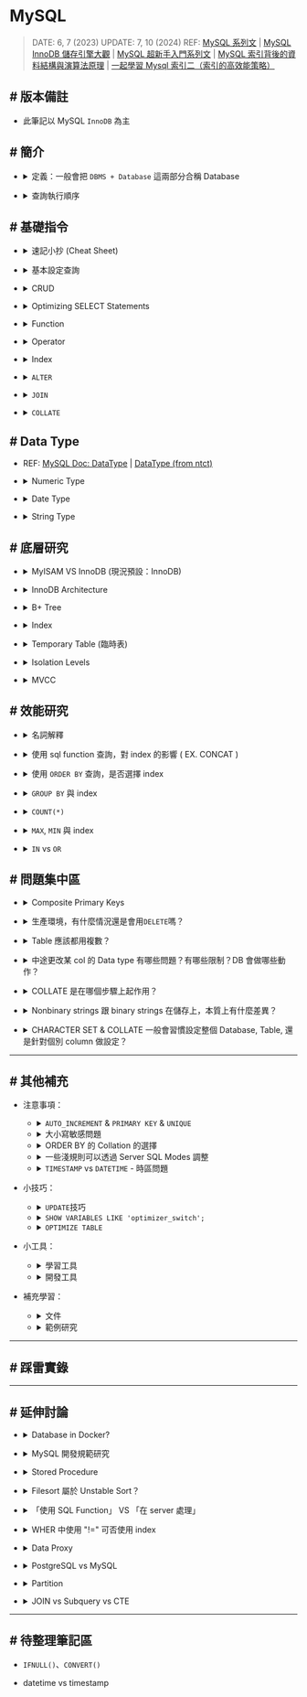 ##### <!-- 收起 -->

<!----------- ref start ----------->

[圖解 MySQL 8.0 優化器查詢轉換篇]: https://help.aliyun.com/zh/polardb/polardb-for-mysql/optimizer-based-query-conversion-in-mysql-8
[MySQL 子查詢-優化器原始碼分析]: http://mysql.taobao.org/monthly/2020/10/01/
[MySQL Partition and InnoDB]: https://medium.com/corneltek/mysql-partition-and-innodb-c2b5982e3c04
[DOC: InnoDB Architecture]: https://dev.mysql.com/doc/refman/9.0/en/innodb-architecture.html
[MySQL InnoDB 儲存引擎大觀]: https://www.jianshu.com/p/d4cc0ea9d097
[老生常談：MySQL 的體系結構]: https://generalthink.github.io/2022/04/06/mysql-architecture/
[從 Indexing 的角度切入 MySQL-Innodb 與 PostgreSQL 的效能比較]: https://tech-blog.cymetrics.io/posts/maxchiu/indexing/
[淺談 PostgreSQL 與 MySQL 的差異]: https://blog.kennycoder.io/2023/11/18/%E8%AB%87%E8%AB%87-Postgres-%E8%88%87-MySQL-%E7%9A%84%E5%B7%AE%E7%95%B0/
[MySQL 超新手入門系列文]: https://www.codedata.com.tw/database/mysql-tutorial-getting-started
[MySQL 儲存引擎與資料型態]: https://www.codedata.com.tw/database/mysql-tutorial-8-storage-engine-datatype/
[MySQL 資料庫引擎 InnoDB 與 MyISAM 有何差異?]: https://www.mysql.tw/2023/05/mysql-innodb-myisam-difference.html
[MVCC: Postgres vs MySQL vs Dolt]: https://www.dolthub.com/blog/2024-07-08-are-git-branches-mvcc/
[一起學習 Mysql 索引二（索引的高效能策略）]: https://mp.weixin.qq.com/s?__biz=MzI0MDEzODc5MA==&mid=2247483930&idx=1&sn=1514297d01e62af4185622c6f87ce99f
[MySQL 索引背後的資料結構與演算法原理]: http://blog.codinglabs.org/articles/theory-of-mysql-index.html
[MySQL ICP Doc]: https://dev.mysql.com/doc/refman/8.4/en/index-condition-pushdown-optimization.html
[MySQL 系列文]: https://ithelp.ithome.com.tw/users/20124671/articles
[ON UPDATE/DELETE 作用]: https://blog.csdn.net/u013636377/article/details/51313669
[MariaDB Error Codes]: https://mariadb.com/kb/en/mariadb-error-codes/
[Prisma Doc: Data Proxy]: https://www.prisma.io/docs/data-platform/data-proxy
[MySQL Doc: SHOW Statements]: https://dev.mysql.com/doc/refman/8.0/en/show.html
[validate_password]: https://dev.mysql.com/doc/refman/8.0/en/validate-password.html
[MySQL shell]: https://github.com/dbcli/mycli
[MySQL Doc: BINARY]: https://dev.mysql.com/doc/refman/8.0/en/cast-functions.html#operator_binary
[MySQL 函數 ｜鐵人]: https://ithelp.ithome.com.tw/articles/10034496
[MySQL Doc: Operator]: https://dev.mysql.com/doc/refman/8.0/en/non-typed-operators.html
[MySQL Doc: Date and Time Functions]: https://dev.mysql.com/doc/refman/8.0/en/date-and-time-functions.html
[MySQL Doc: Date]: https://dev.mysql.com/doc/refman/8.0/en/datetime.html
[DataType (from ntct)]: http://ftp.ntct.edu.tw/%E7%A0%94%E7%BF%92%E6%95%99%E6%9D%90/95%E5%B9%B4%E6%9A%91%E6%9C%9F%E7%A0%94%E7%BF%92/php&mysql+xoops/0710%E4%B8%8A%E8%AA%B2/%E6%AC%84%E4%BD%8D%E5%9E%8B%E6%85%8B.htm
[MySQL Doc: Server SQL Modes]: https://dev.mysql.com/doc/refman/8.0/en/sql-mode.html
[MySQL Doc: Precision Math]: https://dev.mysql.com/doc/refman/8.0/en/precision-math.html
[MySQL Doc: DataType]: https://dev.mysql.com/doc/refman/8.0/en/data-types.html
[MySQL issue answer]: https://bugs.mysql.com/bug.php?id=79808
[MySQL EXPLAIN Extra 解析]: https://www.modb.pro/db/409873
[MySQL doc: COUNT()]: https://dev.mysql.com/doc/refman/8.0/en/aggregate-functions.html#function_count
[MySQL 中 IS NULL、IS NOT NULL、!= 不能用索引？]: https://juejin.cn/post/6844903921450745863
[分析 COUNT(*)]: https://mp.weixin.qq.com/s/eh7G_J3a0JudZRR-wrElag
[Optimizing SELECT Statements]: https://dev.mysql.com/doc/refman/8.0/en/select-optimization.html
[Aggregate Function]: https://dev.mysql.com/doc/refman/8.0/en/aggregate-functions-and-modifiers.html
[String Functions]: https://dev.mysql.com/doc/refman/8.0/en/string-functions.html
[MySQL DOC: Character Sets, Collations, Unicode]: https://dev.mysql.com/doc/refman/8.0/en/charset.html
[What is the sorting algorithm behind ORDER BY query in MySQL?]: https://www.pankajtanwar.in/blog/what-is-the-sorting-algorithm-behind-order-by-query-in-mysql
[MySQL：排序（filesort）詳細解析]: https://zhuanlan.zhihu.com/p/101921329
[MySQL DOC: SELECT Statement]: https://dev.mysql.com/doc/refman/8.0/en/select.html
[MySQL DOC: ORDER BY Optimization]: https://dev.mysql.com/doc/refman/8.0/en/order-by-optimization.html
[Optimize Table 整理 MySQL 表空間]: https://www.796t.com/content/1545213008.html
[圖解｜索引覆蓋、索引下推以及如何避免索引失效]: https://zhuanlan.zhihu.com/p/481750465
[資料庫索引深入淺出(二)]: https://isdaniel.github.io/dbindex-2/
[MySQL 覆蓋索引詳解]: https://juejin.cn/post/6844903967365791752
[MySQL 面試：談談你對聚簇索引的理解]: https://blog.csdn.net/zhizhengguan/article/details/120834883
[詳解聚簇索引]: https://blog.csdn.net/crazzy_lp/article/details/84650621
[MySQL 底層為什麼要選用 B+樹作為索引的數據結構呢？]: https://blog.csdn.net/cckevincyh/article/details/119003282
[平衡二叉樹、B 樹、B+樹、B*樹理解其中一種你就都明白了]: https://zhuanlan.zhihu.com/p/27700617
[資料庫層的核心 - 索引結構演化論 B+樹]: https://mark-lin.com/posts/20190911/
[聚簇索引]: https://blog.csdn.net/taoqilin/article/details/121230649
[MySQL 開發規範參考]: https://mp.weixin.qq.com/s?__biz=MzUzNzAzMTc3MA==&mid=2247484130&idx=1&sn=4bae9fdac414a5ee3157b2f9d94f5592
[Should You Run Your Database in Docker?]: https://vsupalov.com/database-in-docker/

<!------------ ref end ------------>

# MySQL

> DATE: 6, 7 (2023)
> UPDATE: 7, 10 (2024)
> REF: [MySQL 系列文] | [MySQL InnoDB 儲存引擎大觀] | [MySQL 超新手入門系列文] | [MySQL 索引背後的資料結構與演算法原理] | [一起學習 Mysql 索引二（索引的高效能策略）]

## # 版本備註

- 此筆記以 MySQL `InnoDB` 為主

## # 簡介

<!-- 定義：一般會把 `DBMS + Database` 這兩部分合稱 Database -->

- <details close>
  <summary>定義：一般會把 <code>DBMS + Database</code> 這兩部分合稱 Database</summary>

  - DBMS (Database Management System)

    - RDBMS： MySQL、Oracle、Microsoft SQL Server 等
    - NoSQL DBMS：MongoDB、Cassandra、Redis 等

  - SQL (Structured Query Language)
    - 用於溝通 Relational database 的標準語言

  <br>

  ![](./src/image/SQL_Role_Definition.png)

  </details>

<!-- 查詢執行順序 -->

- <details close>
  <summary>查詢執行順序</summary>

  ![](./src/image/SQL_Query_Execution_Order.jpg)

  </details>

<!-- ## # 安裝

TODO: 再修改整理

- 以`Homebrew`安裝
- 以`docker`啟動
- `mysql_secure_installation`進行安全設置

  - 設定每次連線所需的密碼
  - 設定是否開放遠端連線 --NO-> 只能在本機連線
  - 設定是否開放 test user --NO-> 只能用 root 連線

- `mysql -u root -p`進入 MySQL 介面

  - `-u <user>`：以該 user 身份執行
  - `-p`：輸入密碼

 -->

## # 基礎指令

<!-- 速記小抄 (Cheat Sheet) -->

- <details close>
  <summary>速記小抄 (Cheat Sheet)</summary>

  ![](./src/image/SQL_cheat_sheet1.jpeg)
  ![](./src/image/SQL_cheat_sheet2.png)

  </details>

<!-- 基本設定查詢 -->

- <details close>
  <summary>基本設定查詢</summary>

  <!-- SELECT VERSION(); -->

  - <details close>
    <summary><code>SELECT VERSION();</code></summary>

    - 查看 MySQL 版本

    </details>

  <!-- SELECT DATABASE(); -->

  - <details close>
    <summary><code>SELECT DATABASE();</code></summary>

    - 查詢目前正在 use 的 DB

    </details>

  <!-- DELIMITER symbol -->

  - <details close>
    <summary><code>DELIMITER symbol</code></summary>

    - 更改結尾的符號
    - 當前環境生效，若 exit 再回來則回覆成 `;`

    ```sql
    -- EX. 原本用 ; 結尾
    > SELECT * FROM users;

    -- 改成用 # 結尾
    > DELIMITER #
    > SELECT * FROM users#

    -- exit 後恢復 ;
    > exit
    $ mysql -r root -p
    > SELECT * FROM users;
    ```

    </details>

  <!-- DESCRIBE table; -->

  - <details close>
    <summary><code>DESCRIBE table;</code></summary>

    - 秀出該 table 的樣貌

    </details>

  <!-- SHOW WARNINGS; -->

  - <details close>
    <summary><code>SHOW WARNINGS;</code></summary>

    - REF: [MariaDB Error Codes]
    - 列出上一個操作所造成的 Error 或 Warning
    - 只要做新的 SQL 動作，前面的 warning 就消失了

    </details>

  <!-- SHOW VARIABLES; -->

  - <details close>
    <summary><code>SHOW VARIABLES;</code></summary>

    - 列出所有 DB server 中的變數設定
    - 設定方式：`SET var_name="var_value"`

    </details>

  <!-- SHOW CREATE DATABASE db_name; -->

  - <details close>
    <summary><code>SHOW CREATE DATABASE db_name;</code></summary>

    - [MySQL Doc: SHOW Statements]
    - 可以查詢該 database 的資訊 (CHARACTER SET, COLLATE, ENCRYPTION)
    - 同理可查 `SCHEMA`

    </details>

  </details>

<!-- CRUD -->

- <details close>
  <summary>CRUD</summary>

  <!-- INSERT INTO -->

  - <details close>
    <summary><code>INSERT INTO</code></summary>

    - `INSERT INTO table(col1, col2) VALUES(col1, col2);`，是按照順序來進行配對 column

    </details>

  </details>

<!-- Optimizing SELECT Statements -->

- <details close>
  <summary>Optimizing SELECT Statements</summary>

  - [Optimizing SELECT Statements]

  <!-- ORDER BY -->

  - <details close>
    <summary><code>ORDER BY</code></summary>

    - `DESC` 降冪 (預設為升冪)

      - 排序方式從 升冪 改為 降冪
      - EX. `SELECT * FROM employees ORDER BY salary DESC;`

    - `ORDER BY 1`

      - 依照 SELECT 的第一項 (EX. name) 來排序
      - EX. `SELECT name, salary FROM employees ORDER BY 1;`

    </details>

  <!-- LIMIT -->

  - <details close>
    <summary><code>LIMIT</code></summary>

    - 可用 `18446744073709551615` 確保列出 LIMIT 後全部內容
    - EX. `SELECT * FROM tbl LIMIT 95,18446744073709551615;`
    - REF: [MySQL DOC: SELECT Statement]

    </details>

  <!-- LIKE -->

  - <details close>
    <summary><code>LIKE</code></summary>

    <!-- `%` 省略 -->

    - <details close>
      <summary><code>%</code> 省略</summary>

      - EX. `SELECT * FROM table_name LIKE "%A";`
      - EX. `SELECT * FROM table_name LIKE "A%";`
      - EX. `SELECT * FROM table_name LIKE "%A%";`
      </details>

    <!-- `_` 省略數量 -->

    - <details close>
      <summary><code>_</code> 省略數量</summary>

      - 有幾個 `_` 就代表幾個 char
      - EX. `SELECT * FROM table_name LIKE "__A";`
      - EX. `SELECT * FROM table_name LIKE "A___";`
      </details>

    <!-- 預設不會區分大小寫 -->

    - <details close>
      <summary>預設不會區分大小寫</summary>

      - 可用 `BINARY` 區分大小寫
      - EX. `SELECT * FROM table_name WHERE col_name LIKE BINARY 'J%';`

      </details>

    <!-- 效能注意 -->

    - <details close>
      <summary>效能注意</summary>

      - 使用 `%`, `_` 等開頭，會無法使用 index

      </details>

    </details>

  </details>

<!-- Function -->

- <details close>
  <summary>Function</summary>

  <!-- String Function -->

  - <details close>
    <summary>String Function</summary>

    - [String Functions]

    - `CONCAT`、`CONCAT_WS`、`SUBSTR`、`REPLACE`、`REVERSE`、`CHAR_LENGTH`、`LOWER`、`UPPER`、`TRIM`、``

    </details>

  <!-- DateTime Function -->

  - <details close>
    <summary>DateTime Function</summary>

    - `NOW()`、`CURRENT_TIMESTAMP()`、`CURRENT_TIMESTAMP`

      - MySQL 中，都是回傳當下時區的時間
      - 需注意就算以數字格式呈現，也不是 TIMESTAMP，而是 DATETIME

    - `NOW()` vs `SYSDATE()`

      - `NOW()`、`CURRENT_TIMESTAMP()` 是執行準備開始的時間
      - `SYSDATE()` 是真正執行時的時間

      ![NOW_vs_SYSDATE.png](./src/image/NOW_vs_SYSDATE.png)

    - `DATEDIFF()`、`TIMESTAMPDIFF()`

      - `DATEDIFF()` 回傳「天數」
      - `TIMESTAMPDIFF()` 自己指定

    - [MySQL Doc: Date and Time Functions]

    </details>

  <!-- Information Function -->

  - <details close>
    <summary>Information Function</summary>

    - `CONNECTION_ID()`、`DATABASE()`、`LAST_INSERT_ID()`、`USER()`、`VERSION()`

    - `LAST_INSERT_ID()`

      - 同時插入多筆資料，會回傳第一筆的 id

      ```sql
      -- EX. 一次 INSERT a,b,c，但 LAST_INSERT_ID() 會回傳 a 的 id

      mysql> SELECT * FROM table1;
      +----+------+
      | id | col1 |
      +----+------+
      | 1  | x    |
      +----+------+

      mysql> INSERT INTO table1(col1) VALUES('a'),('b'),('c');

      mysql> SELECT * FROM table1;
      +----+------+
      | id | col1 |
      +----+------+
      | 1  | x    |
      | 2  | a    |
      | 3  | b    |
      | 4  | c    |
      +----+------+

      mysql> SELECT LAST_INSERT_ID();
      +------------------+
      | LAST_INSERT_ID() |
      +------------------+
      |                2 |
      +------------------+
      ```

    </details>

  <!-- Aggregate Function -->

  - <details close>
    <summary>Aggregate Function</summary>

    - [Aggregate Function]

    - `COUNT`、`DISTINCT`、`SUM`、`MAX`、`MIN`、`AVG`

    <!-- GROUP BY -->

    - <details close>
      <summary><code>GROUP BY</code></summary>

      - `HAVING`：類似於 `GROUP BY` 的 `WHERE`，但本質上不同

      </details>

    <!-- HAVING VS WHERE -->

    - <details close>
      <summary><code>HAVING</code> VS <code>WHERE</code></summary>

      - `WHERE`：查表時進行篩選
      - `HAVING`：對查詢結果進行篩選

      - 當在一般情形，直接以 `HAVING` 替代 `WHERE`，則會先返回結果才進行篩選，導致其掃表的範圍變大、返回的內容變多

        ![HAVING_vs_WHERE.png](./src/image/HAVING_vs_WHERE.png)

      </details>

    </details>

  <!-- Encryption and Compression Functions -->

  - <details close>
    <summary>Encryption and Compression Function</summary>

    - `MD5()`、`SHA1()`、`SHA2()`

    - `VALIDATE_PASSWORD_STRENGTH()`

      - 需先安裝 [validate_password]
      - 回傳密碼強度
      - 不會記錄在 shell 的 history

    </details>

  </details>

<!-- Operator -->

- <details close>
  <summary>Operator</summary>

  - [MySQL Doc: Operator]

  - `NOT`、`!=`、`LIKE`、`BINARY`、`AND`、`OR`、`BETWEEN`、`IN`、`CASE`

  - `BINARY`

    - 轉成 binary string，可以進行 byte by byte 的比較 (沒轉之前為 char by char，所以才無法區分大小寫)

    - 範例

      - 在查詢時才指定 COLLATE

        - EX. `SELECT * FROM table_name WHERE col_name LIKE BINARY 'J%';`

      - 在定義欄位時，同時定義預設的 COLLATE

        - EX. `CREATE TABLE table_name(col_name VARCHAR(5) BINARY);`

      ```sql
      -- 預設為 utf8mb4 時，以下兩兩同義：
      CHAR(10) BINARY
      CHAR(10) CHARACTER SET utf8mb4 COLLATE utf8mb4_bin

      CHAR(10) CHARACTER SET binary
      BINARY(10)
      ```

    - REF: [MySQL Doc: BINARY] | [MySQL 函數 ｜鐵人]

  - `BETWEEN`

    - 包含前後兩個
    - EX. `SELECT * FROM table_name WHERE col_name BETWEEN 1 AND 5;` 中，回傳資料包含 1 & 5

  - `CASE`

    ```sql
    -- EX. 依照分數分類為 1 ~ 5 顆星，並在查詢結果增加一個 col 為 stars

    SELECT *,
      CASE
        WHEN score>=8 THEN "*****"
        WHEN score>=7 AND score<8 THEN "****"
        WHEN score>=6 AND score<7 THEN "***"
        WHEN score>=5 AND score<6 THEN "**"
        ELSE "*"
      END AS stars
    FROM movie
    ```

  </details>

<!-- Index -->

- <details close>
  <summary>Index</summary>

  <!-- CREATE INDEX index_name ON table_name(title); -->

  - `CREATE INDEX index_name ON table_name(title);`

  <!-- SHOW INDEXES FROM table_name; -->

  - `SHOW INDEXES FROM table_name;`

  </details>

<!-- ALTER -->

- <details close>
  <summary><code>ALTER</code></summary>

  - `ALTER TABLE table_name MODIFY col_name TYPE_NAME;`

    - 更改 col 的 type
    - 需相容所有已存在的資料，才能改變

  </details>

<!-- JOIN -->

- <details close>
  <summary><code>JOIN</code></summary>

  <!-- 基本 -->

  - <details close>
    <summary>基本</summary>

    - `join buffer` 預設：256KB
    - `SHOW VARIABLES LIKE 'join_%';`

    </details>

  <!-- JOIN 的過程 -->

  - <details close>
    <summary>JOIN 的過程</summary>

    - 將資料取回 MySQL server 後，才進行 JOIN
    - 每一次 JOIN，將兩個表組成大表

    </details>

  <!-- `ON` vs `WHERE` -->

  - <details close>
    <summary><code>ON</code> vs <code>WHERE</code></summary>

    - `ON` 是在 JOIN 過程中的條件
    - `WHERE` 是在 JOIN 結束後才進行篩選

    - 註：OUTER JOIN 就可能產生不同的結果

    - EX.

      ```sql
      -- JOIN 中，使用 ON
      SELECT u.id, u.name, o.id AS order_id
      FROM users u
      JOIN orders o ON u.id = o.user_id;

      -- JOIN 後，使用 WHERE
      SELECT u.id, u.name, o.id AS order_id
      FROM users u
      JOIN orders o
      WHERE u.id = o.user_id;
      ```

    </details>

  <!-- FOREIGN KEY -->

  - <details close>
    <summary><code>FOREIGN KEY</code></summary>

    - EX. `FOREIGN KEY(table_name_id) REFERENCES table_name(id)`

    - 插入時，`table_name_id` 欄位會進行檢查，只能填入已存在的 `table_name.id`
    - 一些規範，不建議使用 `FOREIGN KEY`，因為會降低效能 (可能都會在 server 端進行檢查)

    </details>

  <!-- ON DELETE CASCADE -->

  - <details close>
    <summary><code>ON DELETE CASCADE</code></summary>

    - [ON UPDATE/DELETE 作用]

    </details>

  ![JOIN_3_type.png](./src/image/JOIN_3_type.png)

  </details>

<!-- COLLATE -->

- <details close>
  <summary><code>COLLATE</code></summary>

  </details>

## # Data Type

- REF: [MySQL Doc: DataType] | [DataType (from ntct)]

<!-- Numeric Type -->

- <details close>
  <summary>Numeric Type</summary>

  <!-- Interger Types -->

  - <details close>
    <summary>Interger Types</summary>

    - `TINYINT`、`SMALLINT`、`MEDIUMINT`、`INT`、`BIGINT`
    - 1、2、3、4、8 byte
    - 可以使用 `UNSIGNED`
      - EX. `INT UNSIGNED`

    </details>

  <!-- Fixed-Point Types -->

  - <details close>
    <summary>Fixed-Point Types</summary>

    - `DECIMAL`、`NUMERIC`

    <!-- size (`DECIMAL(M,D)`) -->

    - <details close>
      <summary>size (<code>DECIMAL(M,D)</code>)</summary>

      - M 最多 65 digits
      - <mark>TODO: 此資料有點問題，待研究</mark> size：`M > D ? M + 2 : D + 2` byte
      - 應該是 M+2 byte，且 D <= M+2 ？
      </details>

    <!-- 範例 -->

    - <details close>
      <summary>範例</summary>

      - EX. `DECIMAL(5,2)`
      - precision 為 5 位數字 (digits)，scale 為 2 位小數 (decimals)
      - 範圍：-999.99 ~ 999.99
      </details>

    <!-- 簡寫 -->

    - <details close>
      <summary>簡寫</summary>

      - `DECIMAL(M)` 等於 `DECIMAL(M,0)`
      - `DECIMAL` 等於 `DECIMAL(10)`

      </details>

    - REF: [MySQL Doc: Precision Math]

    </details>

  <!-- Floating-Point Types (不準確) -->

  - <details close>
    <summary>Floating-Point Types (不準確)</summary>

    - `FLOAT`、`DOUBLE`
    - `FLOAT` 4 byte，`DOUBLE` 8 byte
    - 格式同 `DECIMAL`，但儲存方式不同，精準度也就不同

    </details>

  <!-- Bit-Value Type -->

  - <details close>
    <summary>Bit-Value Type</summary>

    - `BIT`
    - `BIT(M)`: M 可以 1 ~ 64

    <!-- 輸入範例 -->

    - <details close>
      <summary>輸入範例</summary>

      - `INSERT INTO table_name VALUE(b'11111111');`
      - `INSERT INTO table_name VALUE(0b11111111);`
      - `INSERT INTO table_name VALUE(x'FF');`
      - `INSERT INTO table_name VALUE(0xFF);`
      - `INSERT INTO table_name VALUE(255);`
      </details>

    <!-- 輸出範例 -->

    - <details close>
      <summary>輸出範例</summary>

      - `SELECT x, x+0, BIN(x), OCT(x), HEX(x) FROM table_name;`

        ![BIT_present.png](./src/image/BIT_present.png)

      </details>

    </details>

  </details>

<!-- Date Type -->

- <details close>
  <summary>Date Type</summary>

  - REF: [MySQL Doc: Date]

  - `DATE`、`TIME`、`YEAR`、`DATETIME`、`TIMESTAMP`
  - 盡量都按照完整格式書寫。若需使用簡寫，需再仔細研究地雷區
  - 有些可以超出一點 support 的範圍，但不建議也不保證

  <!-- DATE -->

  - <details close>
    <summary><code>DATE</code></summary>

    - `YYYY-MM-DD`
    - `1000-01-01` ~ `9999-12-31`
    - 3 byte

    </details>

  <!-- TIME -->

  - <details close>
    <summary><code>TIME</code></summary>

    - `HH:MM:SS`
    - `-838:59:59` ~ `838:59:59`
    - 3 byte
    - <mark>TODO:Q</mark> 為啥是 838 ？

    </details>

  <!-- YEAR -->

  - <details close>
    <summary><code>YEAR</code></summary>

    - `1901` ~ `2155`
    - 1 byte

    </details>

  <!-- DATETIME -->

  - <details close>
    <summary><code>DATETIME</code></summary>

    - `DATE` + `TIME` + microseconds
    - `YYYY-MM-DD HH:MM:SS`
    - `1000-01-01 00:00:00` ~ `9999-12-31 23:59:59`
    - 8 byte

    </details>

  <!-- TIMESTAMP -->

  - <details close>
    <summary><code>TIMESTAMP</code></summary>

    - `1970-01-01 00:00:01 UTC` ~ `2038-01-19 03:14:07 UTC`
    - 4 byte (INT SIGNED)
    - 時區問題

      - 以當下 SQL server 內設定的時區 (可改設定)，計算出 timestamp
      - version 8.0.22 後，可在 SQL 用 `CAST()` 直接轉

        - EX. `CAST(timestamp AT TIME ZONE INTERVAL '+00:00' AS datetime)`

    - 實用範例

      - 兩種寫法都可以使得每次 update 該 row 時，自動更新 update_at
      - `TIMESTAMP` 有時候會預設直接做此設定

      ```sql
      mysql> CREATE TABLE table_name(
                col_name1 INT,
                update_at TIMESTAMP
                  NOT NULL DEFAULT CURRENT_TIMESTAMP
                  ON UPDATE CURRENT_TIMESTAMP
              );

      mysql> CREATE TABLE table_name(
                col_name1 INT,
                update_at TIMESTAMP
                  NOT NULL DEFAULT NOW()
                  ON UPDATE NOW()
                );
      ```

      ![TIMESTAMP_ON_UPDATE.png](./src/image/TIMESTAMP_ON_UPDATE.png)

    </details>

  <!-- DATETIME vs TIMESTAMP -->

  - <details close>
    <summary><code>DATETIME</code> vs <code>TIMESTAMP</code></summary>

    - Datetime (1000 ～ 9999 年)，Timestamp (1970 ～ 2038 年)
    - For index, Timestamp 比 Datetime 快
    - 面臨的時區問題不同 (詳見注意事項)

    </details>

  </details>

<!-- String Type -->

- <details close>
  <summary>String Type</summary>

  <!-- `Binary strings` vs `Nonbinary strings` -->

  - <details close>
    <summary><code>Binary strings</code> vs <code>Nonbinary strings</code></summary>

    - Binary strings

      - `BINARY`、`VARBINARY`、`BLOB`、

    - Nonbinary strings

      - `CHAR`、`VARCHAR`、`TEXT`

    </details>

  <!-- `CHAR`、`VARCHAR` -->

  - <details close>
    <summary><code>CHAR</code>、<code>VARCHAR</code></summary>

    - 定義要使用幾個 char
    - type：1 byte
    - 英文字母：1 byte

    - `CHAR`

      - 0 ~ 255 char
      - 固定空間

    - `VARCHAR`

      - 0 ~ 65535 char
      - 固定最大可使用空間
      - 改變長度時，會需要重新分配空間

    - function

      - `CHAR_LENGTH()` 計算 char 長度
      - `LENGTH()` 計算 char 所使用空間 (但如果 CHAR(4) 存 'ab'，會回傳 2)

    </details>

  <!-- `BINARY`、`VARBINARY` -->

  - <details close>
    <summary><code>BINARY</code>、<code>VARBINARY</code></summary>

    - 定義要使用幾個 byte
    - `BINARY` 會補滿 0x00，所以用 `LENGTH()` 會回傳固定的

    </details>

  <!-- `BLOB`、`TEXT` -->

  - <details close>
    <summary><code>BLOB</code>、<code>TEXT</code></summary>

    - 儲存空間更大的 `VARBINARY`、`VARCHAR`
    - 2^8, 2^16, 2^24, 2^32 byte
    - 可以設定 `max_sort_length`，排序時，最多只會依照前面 max_sort_length 個去排序

    </details>

  <!-- `ENUM`、`SET` -->

  - <details close>
    <summary><code>ENUM</code>、<code>SET</code></summary>

    <!-- ENUM -->

    - <details close>
      <summary><code>ENUM</code></summary>

      - 實際上是儲存一個 index，可節省空間
      - 也可以在 insert 時，使用 index 編號

        ```sql
        -- EX. S, M, L = 1, 2, 3

        mysql> CREATE TABLE table1(title VARCHAR(5), size ENUM('S', 'M', 'L'));
        mysql> INSERT INTO table1(title, size) VALUE('hat', 1);
        ```

      - <mark>TODO:Q</mark> `ENUM` 在 insert & select 會比 `CHAR` 快？

      </details>

    <!-- SET -->

    - <details close>
      <summary><code>SET</code></summary>

      - 0 ~ 64 member

        ![SET_type_limit.png](./src/image/SET_type_limit.png)

      - 如同 `ENUM`，也是儲存 index

      - 注意每個 member 之間，不能有空格

        ```sql
        -- EX. X
        mysql> INSERT INTO set1 VALUE("enum1, enum2");

        -- EX. O
        mysql> INSERT INTO set1 VALUE("enum1,enum2");
        ```

      - index 換算成二進位，剛好對應到有哪些 member

        - EX. 在 SET("L,M,S") 中，index 與 set 的關係

        | index | L   | M   | S   | set   |
        | ----- | --- | --- | --- | ----- |
        | 0     | 0   | 0   | 0   |       |
        | 1     | 0   | 0   | 1   | S     |
        | 2     | 0   | 1   | 0   | M     |
        | 3     | 0   | 1   | 1   | M,S   |
        | 4     | 1   | 0   | 0   | L     |
        | 5     | 1   | 0   | 1   | L,S   |
        | 6     | 1   | 1   | 0   | L,M   |
        | 7     | 1   | 1   | 1   | L,M,S |

      - <mark>TODO:</mark> EXPLAIN 一下使用 index 跟 明文時，是否有效率差異

      </details>

    </details>

  </details>

## # 底層研究

<!-- MyISAM VS InnoDB (現況預設：InnoDB) -->

- <details close>
  <summary>MyISAM VS InnoDB (現況預設：InnoDB)</summary>

  ![](./src/image/MyISAM_vs_InnoDB1.png)
  ![](./src/image/MyISAM_vs_InnoDB2.png)

  - `Transactions`、`ACID`、`Row-level lock`、`Foreign key`

  - REF:

    - [MySQL 儲存引擎與資料型態]
    - [MySQL 資料庫引擎 InnoDB 與 MyISAM 有何差異?]

  </details>

<!-- InnoDB Architecture -->

- <details close>
  <summary>InnoDB Architecture</summary>

  <!-- In-Memory Structures -->

  - <details close>
    <summary>In-Memory Structures</summary>

    <!-- Buffer Pool -->

    - <details close>
      <summary>Buffer Pool</summary>

      - 簡介：InnoDB 引擎 In-Memory 區塊中，用於快取資料，從而減少 Disk I/O、加速讀寫操作

      <!-- 行為特性 -->

      - <details close>
        <summary>行為特性</summary>

        - 所有區塊都是以 page 為單位 (預設 16KB)
        - 不區分種類，將所有 page 串成 `LRU List`＆`Flush List` 兩個 List
        - `LRU List` 中，預設 old sublist 佔 37% (準備被淘汰的部分)
        - `Flush List` 中存放尚未被寫入 disk 的 page (dirty page)

        </details>

      <!-- 種類介紹 -->

      - <details close>
        <summary>種類介紹</summary>

        <!-- Pages -->

        - Pages：Data Pages、Index Pages、Undo Pages、change buffer Pages、AHI Pages、System Pages

        <!-- Change Buffer -->

        - <details close>
          <summary>Change Buffer</summary>

          - 針對`尚未被讀取至 memory 中的 Index page 的 INSERT、UPDATE、DELETE`，會先將更新存在 Change Buffer
          - 每當 Index page 被讀取至 memory，則會立刻與對應的 Change Buffer 進行合併
          - 達到 checkpoint 時，也會進行合併，必須先將對應的 Index page 讀取至 memory
          - 以 `B+ Tree` 結構存在

          </details>

        <!-- AHI (Adaptive Hash Index) -->

        - <details close>
          <summary>AHI (Adaptive Hash Index)</summary>

          - 用 `Hash Table` 來記錄常用的查詢位址

            ```
            // EX.

            key1 = 3 對應的 Index page 位址
            pk = 5 對應的 Data page 位址
            ```

          - 觸發條件 (符合「常用的查詢位址」的條件)

            - 連續以同樣的等值查詢條件查詢了 100 次
            - 並且透過此查詢訪問同一個 page 位址 N 次 (N = rows of page / 16)

          </details>

        </details>

      </details>

    <!-- Redo Log Buffer -->

    - <details close>
      <summary>Redo Log Buffer (預設 16 MB)</summary>

      - 參數：`innodb_log_buffer_size`
      - 當機時，Buffer Pool 中資料的恢復機制
      - 當資料寫入 Buffer Pool & redo log 中後，就會回應已完成寫入
        (redo log 的處理方式因 `innodb_flush_log_at_trx_commit` 設定而不同，預設立刻寫入 disk，若沒關閉 OS Cache 就還是有機會漏掉)
      - 此時被視為 dirty pages，放入 Flush List
      - redo log 中也會紀錄完整的資料，所以當機時可從 redo log 中找回，重寫入一次資料
      - 雖然 redo log 也寫入 disk，但因為寫入的位址是按照順序，不像寫入 DB 會切換位址，因此相對來說是很快的
      - 達到 checkpoint 時，會將 dirty pages 寫入 DB，並將 redo log 對應的資料空間釋放

      </details>

    <!-- Undo Log Buffer -->

    - <details close>
      <summary>Undo Log Buffer</summary>

      - 保存 Transaction 的舊版本資料，並支援 MVCC 的處理
      - 在 disk 中是紀錄在 Undo Tablespace
      - 也會產生對應的 undo page，也會將此操作記錄在 Redo Log
      - 只有在出現有需要 MVCC 處理的 Transaction 時，才會寫入 undo page，進而被安排寫入 Undo Tablespace

      </details>

    <!-- Data Dictionary (Meta Data) -->

    - <details close>
      <summary>Data Dictionary (Meta Data)</summary>

      - MySQL 8.0 以後，Data Dictionary 已經持久化，並且完全捨棄各自 table 的 `.frm` (統一在 `ibdata`)
      - INFORMATION_SCHEMA 的部分組成，即是在查詢時，才動態從 Data Dictionary 中讀取的資料 (還包括從其他地方獲取的 Meta Data)

      </details>

    <!-- Lock Information (Lock Table) -->

    - <details close>
      <summary>Lock Information (Lock Table)</summary>

      - 在處理 Memory-Level Locks，會針對 page-level 來進行 mutex lock (互斥鎖)

      - 操作 LRU List 與 Flush List 時，也會進行 shared read lock

      </details>

    </details>

  <!-- On-Disk Structures -->

  - <details close>
    <summary>On-Disk Structures</summary>

    <!-- Redo Log -->

    - <details close>
      <summary>Redo Log (預設 48 MB x 2)</summary>

      - 參數：`innodb_log_file_size`、`innodb_log_files_in_group`
      - 環狀結構：memory 中有指針記錄目前寫入位置，依序寫滿一個 file 繼續寫下一個 file，直到最後一個再循環回第一個 file
      - 設定考量：

        - 系統崩潰後的恢復：會進行完整 Redo Log 上的操作
        - Checkpoint 觸發：使用了 `innodb_log_file_size`x`innodb_log_files_in_group` 的 75% ~ 80%
        - 結論：設定太大，系統崩潰後的恢復時間太長。設定太小，會太常觸發 Checkpoint

      </details>

    <!-- Doublewrite Buffer -->

    - <details close>
      <summary>Doublewrite Buffer (預設 2 MB)</summary>

      - 資料真正寫入 Disk 前，會先將 page 寫入 Doublewrite Buffer
      - 因為預設下，Disk 一次性寫入 512 Byte，無法完全確保 page (16KB) 的原子性寫入
      - MySQL 8.0 後改為獨立的 File (.dblwr)，更之前是寫在 The System Tablespace 中

      </details>

    <!-- TableSpace -->

    - <details close>
      <summary>TableSpace</summary>

      <!-- 行為特性 -->

      - <details close>
        <summary>行為特性</summary>

        - 依照不同類型，可能對應一個 file，也可能對應數個 file 組成一個 TableSpace

        - TableSpace 實際上就是 File 層級的空間劃分 (.ibd)

          - EX. (A)兩個表各自使用 File-Per-Table Tablespace vs (B)將兩個表組成一個 General Tablespace
          - 在查詢介面時，都會看到兩個 table
          - 在 Disk 中，A 分兩個 IBD file，B 集中在一個 IBD file

        - 讀寫時，如同其他 data pages 那樣，一起在 buffer pool 中管理

        </details>

      <!-- 邏輯結構 -->

      - <details close>
        <summary>邏輯結構</summary>

        <!-- 以 `Segment` 為單位 -->

        - <details close>
          <summary>以 <code>Segment</code> 為單位</summary>

          - 可能有 Index Segment、Data Segment、Rollback Segment
          - 目前 Rollback Segment 統一在一個 Tablespace，可選擇 Undo Tablespace 或 System Tablespace
          - 如果有大型 BLOB/TEXT 等資料型態，會將太大的移到 Row 之外，組成另一個 Segment (動態拆分成更多 Segment 存放)

          </details>

        - 一個 `TableSpace` 可以有數個 `Segments`
        - 一個 `Segment` 包含 N x `Extents`(1 MB)
        - 一個 `Extent` 包含 64 x `Pages`(16 KB)
        - 一個 `Page` 包含 `Header`(38 B)、N x `Rows`、`Trailer`(8 B)

        ![](./src/image/InnoDB_Tablespaces.png)

        </details>

      <!-- 物理結構 -->

      - <details close>
        <summary>物理結構</summary>

        - 主要會以 Extent 為單位，來分配空間

        <!-- 每個 IBD file，開頭會有 `FSP_HDR`、`IBUF_BITMAP`、`INODE` 等 MetaData 相關的 page -->

        - <details close>
          <summary>每個 IBD file，開頭為 Extent0，包含前三個 page 為 <code>FSP_HDR</code>、<code>IBUF_BITMAP</code>、<code>INODE</code> 等 MetaData 相關的 page</summary>

          - 簡述：INODE 描述 Segment，FSP_HDR 描述 Extent

          - `FSP_HDR`：只儲存前面 256 個 `XDES` (extent descriptors)，只管理最初的 256 個 Extents (超過的 XDES 會再生成新的 `XDES Pages` 來管理)

          - `IBUF_BITMAP`：標記 page 與 `Change Buffer` 關聯的資訊

          - `INODE`：包含 85 x `INODE entry`(192 B)，每個 INODE entry 描述一個 `FSEG` (File Segment)。同理一開始只有一個 INODE Page，超過才在後續擴充

          </details>

        <!-- Extent0 剩餘零散的 page 也會被利用 -->

        - <details close>
          <summary>Extent0 剩餘零散的 page 也會被緊接著利用</summary>

          - 但 segment 主要還是以 Extent 來擴展
          - 每個 segment 最多只能使用 32 個零散的 page (Frag Array Single Pages)
          - 超過 32 或是一開始就大量批量寫入，則會創建新的 Extent 來使用
          - 可手動使用 `OPTIMIZE TABLE` 重整頁面 (或用其他更加優化的工具)

          </details>

        <!-- 查詢方式 -->

        - <details close>
          <summary>查詢方式</summary>

          ```sql
          -- 得到 ID = num1
          select * from information_schema.innodb_sys_tables where name='test/t';

          -- 以 ID 查詢得到該 tablespace 的前四個 page
          select * from information_schema.innodb_buffer_page where SPACE=num1;
          ```

          </details>

        ![](./src/image/IBD_File.png)
        ![](./src/image/FSEG_Structure.png)

        </details>

      <!-- Page 結構 -->

      - <details close>
        <summary>Page 結構</summary>

        <!-- Record -->

        - <details close>
          <summary><code>Record</code></summary>

          - Record 可以是 row、index node..etc
          - 每個 Record 的大小是不用固定的
          - 資料量小，B+ Tree 可能還只有一個 level，整顆都在同一個 page 中

          </details>

        <!-- Next Record Offset -->

        - <details close>
          <summary><code>Next Record Offset</code></summary>

          - 每個 Record 會紀錄 `Next Record Offset`，代表與下一個 Record 的偏移值
          - 通常只記錄 Next，而沒有 Prev
          - EX. -50 就是從當前位置偏移 -50 byte 就會抵達下一個 Record

          </details>

        <!-- Garbage -->

        - <details close>
          <summary><code>Garbage</code></summary>

          - 刪除的 Record 只會標記為 Garbage，新增 Record 會優先透過 `Garbage Offset` 直接到該位置，覆蓋掉刪除的 Record

          - Garbage Offset 只會紀錄第一個，在 Garbage Record 中會紀錄 Next Offset

          - 因爲 Record 大小不定，所以須先比對大小是否合適，再進行後續

          </details>

        <!-- Directory & N_owned -->

        - <details close>
          <summary><code>Directory</code> & <code>N_owned</code></summary>

          - Directory Slots 中，用來標記數個 Page Directory 的 offset，使得 Record 數量變多時，可以在單一 page 中進行二分法查詢

          - 每個 Page Directory 必須要控制 N_owned 在最少 4、最多 8

          - N_owned 超過就會再新增一個 Page Directory

          - N_owned 主要用來維持每組的數量在合理範圍內 (4 ~ 8)，從而優化頁面的插入和刪除操作

          </details>

        ![](./src/image/Page_Detail_Structure.png)
        ![](./src/image/Index_Structure.png)
        ![](./src/image/Page_Directory_Structure.png)

        </details>

      <!-- 種類介紹 -->

      - <details close>
        <summary>種類介紹</summary>

        - The System Tablespace、File-Per-Table Tablespaces、General Tablespaces、Undo Tablespaces、Temporary Tablespaces

        <!-- File-Per-Table Tablespaces -->

        - <details close>
          <summary><code>File-Per-Table Tablespaces</code></summary>

          - MySQL 5.5 之前，InnoDB 只有一個共享的 tablespace
          - 設定了 innodb_file_per_table ，則每個 table 都會產生一個獨立的 File-Per-Table Tablespace (tablename.ibd)
          - 推薦 innodb_file_per_table 開啟

          </details>

        <!-- General Tablespaces -->

        - <details close>
          <summary><code>General Tablespaces</code></summary>

          - 一張表的存在是 General 與 File-Per-Table 二選一
          - 可將關聯性高的數張小表，集中在一個 IBD file 管理，減少隨機 I/O
          - 集中後，要注意從單個表，改成以整個 Tablespace 來思考檔案大小

          </details>

        <!-- Temporary Tablespaces -->

        - <details close>
          <summary><code>Temporary Tablespaces</code></summary>

          - 在創建完成後，就跟來源 Tablespace 分開管理，想要有連動的更新都是另外再加上去

          - 創建過程中，預設使用 `REPEATABLE READ` 隔離級別

          - 分為 `Global` & `Session`，Global 每次重啟都會自動重新創建，Session 只在當次存在

          <!-- 可選擇 Memory、InnoDB、MyISAM 等引擎來建立 -->

          - <details close>
            <summary>可選擇 Memory、InnoDB、MyISAM 等引擎來建立</summary>

            - 選擇 Memory 形式，是在 MySQL server 的記憶體上建立臨時表，而不是 InnoDB Buffer Pool

            - InnoDB Buffer Pool 主要是用來處理 InnoDB Disk 的 I/O

            </details>

          </details>

        </details>

      </details>

    </details>

  <!-- 其他補充 -->

  - <details close>
    <summary>其他補充</summary>

    - memory 上的 data page 會對應到 disk 上的 data page，一次最少讀寫一個 page

    - `OS Cache` 通常不會開啟，因為跟 Buffer Pool 重複快取功能，而 Buffer Pool 更靈活

    <!-- innodb_buffer_pool_instances -->

    - <details close>
      <summary><code>innodb_buffer_pool_instances</code></summary>

      - 增加 instance 數量用來解決，多 threads 高併發效能
      - 官方建議在 Buffer Pool 大於 1GB 時，才開始考慮劃分實例
      - 建議一顆 CPU 只配一個 Buffer Pool
      - 指標

        - innodb_buffer_pool_size 1 ~ 8GB --> 1 ~ 4 instances
        - innodb_buffer_pool_size 8 ~ 32GB --> 4 ~ 8 instances
        - innodb_buffer_pool_size 32GB up --> 8 ~ 16 instances

      </details>

    <!-- `INFORMATION_SCHEMA` & `PERFORMANCE_SCHEMA` -->

    - <details close>
      <summary><code>INFORMATION_SCHEMA</code> & <code>PERFORMANCE_SCHEMA</code></summary>

      - 都是虛擬資料庫，其中的 table 沒有存在 disk，而是動態生成在記憶體中
      - INFORMATION_SCHEMA 是基於 Mata Data 動態查詢
      - PERFORMANCE_SCHEMA 則是動態即時收集的性能監控數據
      - 在一些操作中，例如規劃查詢計畫時，會參考到這些資訊 (一些統計數據)

      </details>

    </details>

  <!-- 圖解： -->

  - <details close>
    <summary>圖解</summary>

    ![](./src/image/Innodb_Architecture.png)

    </details>

  <!-- REF： -->

  - <details close>
    <summary>REF</summary>

    - [DOC: InnoDB Architecture]
    - [老生常談：MySQL 的體系結構]
    - [MySQL InnoDB 儲存引擎大觀]

    </details>

  </details>

<!-- B+ Tree -->

- <details close>
  <summary>B+ Tree</summary>

  - 因為資料庫存在 disk，選擇的重點在減少 I/O

    - 減少階數，減少 I/O
    - 盡量將每個 node 大小調整在 disk 的一個 block (EX. 4KB, 16KB..etc)，以減少 I/O
    - 盡量整理整齊，能放在同一個 block 以減少 I/O

  - 按順序連結，使順序遍歷更快

  - REF

    - [資料庫層的核心 - 索引結構演化論 B+樹]
    - [平衡二叉樹、B 樹、B+樹、B*樹理解其中一種你就都明白了]
    - [MySQL 底層為什麼要選用 B+樹作為索引的數據結構呢？]

  </details>

<!-- Index -->

- <details close>
  <summary>Index</summary>

  <!-- Clustered Index -->

  - <details close>
    <summary>Clustered Index</summary>

    - 一個 table 只能有一個 Clustered Index，所以應該慎選要給哪個 key 用，以發揮最大效能利益
    - key 選擇要點：不會改、常查詢、容量小、插入順序為遞增、重複率低

    - REF

      - [聚簇索引]
      - [詳解聚簇索引]
      - [MySQL 面試：談談你對聚簇索引的理解]

    </details>

  <!-- Covering Index -->

  - <details close>
    <summary>Covering Index</summary>

    - 只要 index 包含所有想查詢的 col，即為 Covering Index
    - 讓 index 中包含一些資料，使得查詢時可以直接從 index 取得資料
    - REF

      - [MySQL 覆蓋索引詳解]

    </details>

  <!-- Filter Index -->

  - <details close>
    <summary>Filter Index</summary>

    - 特化的 Covering Index，可以設定在 index 中存入的 Col，只符合特定條件的 value 才存入（並非所有的 Row 都存）
    - REF

      - [資料庫索引深入淺出(二)]

    </details>

  <!-- ICP (Index Condition Pushdown) -->

  - <details close>
    <summary>ICP (Index Condition Pushdown)</summary>

    - REF: [MySQL ICP Doc]
    - 索引條件下推（Index Condition Pushdown，ICP）
    - 預設開啟
    - 允許在 `存儲引擎層` 篩選條件，從而利用 index 過濾掉不符合的 row。而不需要將所有匹配的 index key 上傳到 `MySQL Server 層` 進行處理
    - `Extra: Using index condition` 即表示此查詢使用到 ICP
    - 關閉 ICP

      ![](./src/image/MySQL_without_ICP.png)

    - 使用 ICP

      ![](./src/image/MySQL_with_ICP.png)

    - 範例

      ![](./src/image/GPT_ICP.png)

    </details>

  <!-- 其他 -->

  - <details close>
    <summary>其他</summary>

    - 需了解優化器自動選擇 index 的規則，自動選擇的並非一定就是最高效的，而是選擇 Cost Base Optimizer 最小的
    - 有時需把多餘的 index 刪除，才能讓其選中更高效的那一個 index
    - 優化器會將 possible_keys 都試一遍，因此一個查詢若有太多 possible_keys，也會變慢
    - 若在條件式中對 key 做運算，則會讓 index 失效。雖然新增了「函數索引」，但也是多建立一個 index

    </details>

  - REF: [圖解｜索引覆蓋、索引下推以及如何避免索引失效]

  </details>

<!-- Temporary Table (臨時表) -->

- <details close>
  <summary>Temporary Table (臨時表)</summary>

  <!-- 外部臨時表 -->

  - <details close>
    <summary>外部臨時表</summary>

    - 主動使用 `CREATE TEMPORARY TABLE` 建立
    - 位置：`disk`

    </details>

  <!-- 內部臨時表 -->

  - <details close>
    <summary>內部臨時表</summary>

    - 一些操作時，MySQL 自動建立 (EX. UNION, DISTINCT, view, derived tables, CTE, ORDER BY , GROUP BY)
    - 位置：`memory (HEAP)`、`disk`

      - 超過 `MAX_HEAP_TABLE_SIZE` 則由 memory 改放 disk

    </details>

  <!-- Disk 上的 Tablespace -->

  - <details close>
    <summary>Disk 上的 Tablespace</summary>

    <!-- session temporary tablespaces -->

    - <details close>
      <summary>session temporary tablespaces</summary>

      - 預設使用
      - 放在 `innodb_temp/`
      - 初始化 `temp_1.ibt` ~ `temp_10.ibt` 供使用
      - 用超過才會再增加 `temp_11.ibt`...
      - 只在一個 Session 中使用 (即每次重啟連線都會初始化)

      </details>

    <!-- global temporary tablespace -->

    - <details close>
      <summary>global temporary tablespace</summary>

      - 配置後重啟，會從使用 session 改為使用 global
      - 以 `innodb_temp_data_file_path` 進行配置

        ```ini
        # EX. filename : 初始大小 : 自動擴展 : max : 上限大小

        [mysqld]
        innodb_temp_data_file_path=ibtmp1:12M:autoextend:max:5G
        ```

      </details>

    </details>

  <!-- status label -->

  - <details close>
    <summary>status label</summary>

    - `Created_tmp_tables`
    - `Created_tmp_disk_tables`

    </details>

  </details>

<!-- Isolation Levels -->

- <details close>
  <summary>Isolation Levels</summary>

  <!-- `Read UnCommitted`：讀取當下最新的版本 -->

  - <details close>
    <summary><code>Read UnCommitted</code>：讀取當下最新的版本</summary>

    - 包含最後沒成功的資料也有機會被讀取 (Dirty Read)

    </details>

  <!-- `Read Committed`：讀取當下「已確定更新」的最新版本 -->

  - <details close>
    <summary><code>Read Committed</code>：讀取當下「已確定更新」的最新版本</summary>

    - 指確定其他 Transaction 已經 commit 的內容
    - Transaction 進行期間，有可能每次讀取不同，因為被其他人更新

    </details>

  <!-- `Repeatable Read` (Default)：鎖定 Transaction 開始當下的版本 -->

  - <details close>
    <summary><code>Repeatable Read</code>(Default)：鎖定 Transaction 開始當下的版本</summary>

    - Phantom Read (幻讀)：查詢得到的內容是一致的，但會多出新增的資料
    - Next-Key Locking 用以解決幻讀 (但還是有非常特例時還會出現)

    </details>

  <!-- `Serializable`：模擬出像是「交易逐步執行、不併發」 -->

  - <details close>
    <summary><code>Serializable</code>：模擬出像是「交易逐步執行、不併發」</summary>

    - 最嚴格、效能最低

    </details>

  <!-- 一些名詞註記 -->

  - <details close>
    <summary>一些名詞暫時註記</summary>

    - Read View

    - Table Lock、READ LOCK（共享鎖）、WRITE LOCK（排他鎖）、Row Lock、Record Lock、Gap Lock、Next-Key Lock、Intention Lock、共享鎖（Shared Lock / S Lock）、排他鎖（Exclusive Lock / X Lock）、自增鎖（Auto-Increment Lock）、Metadata Lock

    - 通常是設定 Isolation Levels，而不同 Isolation Levels 在不同地方使用不同的 lock 策略？

    </details>

  </details>

<!-- MVCC -->

- <details close>
  <summary>MVCC</summary>

  - REF: [MVCC: Postgres vs MySQL vs Dolt]

  - GPT

    ![](./src/image/GPT_MVCC.png)

  </details>

## # 效能研究

<!-- 名詞解釋 -->

- <details close>
  <summary>名詞解釋</summary>

  - REF: [MySQL EXPLAIN Extra 解析]

  <!-- Extra -->

  - <details close>
    <summary>Extra</summary>

    - `Using where`：在 MySQL server，針對從引擎返回的資料，進行 where 查詢

    - `Using index`：直接將 index 返回給 MySQL server

      - 因為在 index 中即可獲取所需資料，不用回表
      - 只有出現 `Using index`，才會確定不用回表

    - `Using index condition`：使用到 ICP。InnoDB 在 index 中篩選好，只將符合條件的部分回表，只需將這些 row 返回給 MySQL server

      - 若不需回表，則會選擇直接 `Using where; Using index`，而不使用 ICP

    - `Using filesort`：在 MySQL server 進行排序

    - `Using temporary`：在 MySQL server 建立 Temporary tablespace in Memory

      - 如果多到需要存在 disk 時，也是會再透過引擎
      - 通常這部分的臨時表會透過 MyISAM，因為更加符合需求，成本低、查詢快
      - EX. JOIN、ORDER BY..etc 使用

    - 注意

      - MySQL server 向 InnoDB 發起的單一請求，都是針對單個 table
      - 從 InnoDB 返回的都包含上述所指單一請求所需完整資料，不是中間結果
      - MySQL server 會解析 sql 語句，決定是否拆解成多次向 InnoDB 發起請求

    </details>

  <!-- type -->

  - <details close>
    <summary>type</summary>

    - `all`：跑了整個全表
    - `index`：跑了整個 index
    - `range`：數個 ref
    - `ref`：直達

    </details>

  </details>

<!-- 使用 sql function 查詢，對 index 的影響 ( EX. CONCAT ) -->

- <details close>
  <summary>使用 sql function 查詢，對 index 的影響 ( EX. CONCAT )</summary>

  - 用 `SELECT CONCAT(a, b)`，不影響是否使用 index
  - 用 `WHERE CONCAT(a, b)=""`，則無法直接使用 index 快速查詢
  - 也可以另外建一個 `CONCAT(a, b)` 的 index

  ![Index_vs_CONCAT.png](./src/image/Index_vs_CONCAT.png)

  - 數據解析：
    - type index 會進行 whole index 掃描
    - type ref 直接二分法搜尋該 index

  </details>

<!-- 使用 `ORDER BY` 查詢，是否選擇 index -->

- <details close><summary>使用 <code>ORDER BY</code> 查詢，是否選擇 index</summary>

  - REF: [MySQL DOC: ORDER BY Optimization]

  - 如果需要再去查全表，則不會使用 index，而是重新對資料做排序

  ![Index_VS_OrderBy1.png](./src/image/Index_VS_OrderBy1.png)

  - 若加上 WHERE 只取得某個區間，會依照區間大小選用 index。區間需要多小？

    - 推測是直接判斷 head & tail，發現資料為回傳全表時，就直接不用 index

  ![Index_VS_OrderBy2.png](./src/image/Index_VS_OrderBy2.png)

  </details>

<!-- GROUP BY 與 index -->

- <details close>
  <summary><code>GROUP BY</code> 與 index</summary>

  - 沒有 index，會 `Using temporary`，創建一個臨時表

    ![Index_VS_GroupBy1.png](./src/image/Index_VS_GroupBy1.png)

  - 有 index，會 `Using index`，使用 covering index

    ![Index_VS_GroupBy2.png](./src/image/Index_VS_GroupBy2.png)

  </details>

<!-- COUNT(*) -->

- <details close>
  <summary><code>COUNT(*)</code></summary>

  - InnoDB 需要每次重新算，會掃描全表(or index)

  <!-- COUNT(col) -->

  - `COUNT(col)` 用來全掃描的表(or index)，COUNT() 的 col 是否包含 NULL，會影響是否每次都需做判斷，影響效能

  <!-- 簡介 COUNT() -->

  - <details close>
    <summary>簡介 COUNT()</summary>

    - `COUNT(*)`：所有 row，不論是不是 NULL
    - `COUNT(col)`：只計算該 col 不是 NULL 的 row 數量

    </details>

  <!-- MyISAM VS InnoDB -->

  - <details close>
    <summary>MyISAM VS InnoDB</summary>

    - MyISAM 有記錄 count 結果，InnoDB 需要每次重新算
    - 最大原因是： MyISAM 不支持 Transaction， InnoDB 支持 Transaction

      - 因此 InnoDB 若記錄 count 結果，沒意義。因為在不同 Transaction 中可能會改變，不精準。
      - 即便每次重新算，也只是得到在該計算次中的數量
      - MySQL InnoDB 可使用 `SHOW TABLE STATUS` 直接取得估算

    </details>

  <!-- InnoDB 解決方案 -->

  - <details close>
    <summary>InnoDB 解決方案</summary>

    - 可另開 table 存 conut，依照需求分兩種做法

      - `OLTP` (Online Transactional Processing)

        - 注重一致性，所以安排把 update count 包含在每次 Transaction 中

      - `OLAP` (Online Analytical Processing)

        - 只需用來分析，因此可以設定一個時間 update count 一次

    </details>

  - REF: [分析 COUNT(*)] | [MySQL doc: COUNT()]

  </details>

<!-- MAX, MIN 與 index -->

- <details close>
  <summary><code>MAX</code>, <code>MIN</code> 與 index</summary>

  - 沒有 index，會掃全表

    ![Index_VS_MAX1.png](./src/image/Index_VS_MAX1.png)

  - 有 index

    - `Select tables optimized away`，可以直接 O(1) 回傳
    - 因為 B+ Tree 會串成 linked list，還有 head & tail
    - REF: [MySQL issue answer]

    ![Index_VS_MAX2.png](./src/image/Index_VS_MAX2.png)

  </details>

<!-- IN vs OR -->

- <details close>
  <summary><code>IN</code> vs <code>OR</code></summary>

  - `IN` & `OR` 在效能上看起來是一樣的，只差別在閱讀性

    ![IN_vs_OR.png](./src/image/IN_vs_OR.png)

    - 其中 `rows` 解讀：4 個條件 ＋ 5 筆資料 － 2 種重複

  </details>

## # 問題集中區

<!-- Composite Primary Keys -->

- <details close>
  <summary>Composite Primary Keys</summary>

  <!-- AUTO_INCREMENT VS Composite Primary Keys -->

  - <details close>
    <summary>在使用 <code>AUTO_INCREMENT</code> 情況下，再設置 <b>Composite Primary Keys</b> 似乎沒有意義？</summary>

    - 是，因為 `AUTO_INCREMENT` 的 column 的每筆資料一定會不同

    </details>

  <!-- 電商限購商品 VS Composite Primary Keys -->

  - <details close>
    <summary>電商希望客戶只能購買一件同商品時，會用 <b>Composite Primary Keys</b> 來達成嗎？</summary>

    - 多：通常會在後端處理，因為這類型活動很難在一開始就設定好 DB

    </details>

  </details>

<!-- 生產環境 VS DELETE  -->

- <details close>
  <summary>生產環境，有什麼情況還是會用<code>DELETE</code>嗎？</summary>

  - 可能有些資料沒必要被救回，且資料庫資源有限，就會直接用 `DELETE`

  </details>

<!-- Table 應該都用複數？ -->

- <details close>
  <summary>Table 應該都用複數？</summary>

  - 是，MongoDB 還會自動幫你改成複數

  </details>

<!-- 中途更改某 col 的 Data type 有哪些問題？有哪些限制？DB 會做哪些動作？ -->

- <details close>
  <summary>中途更改某 col 的 Data type 有哪些問題？有哪些限制？DB 會做哪些動作？</summary>

  - 更改方式：`ALTER TABLE table_name CHANGE old_col_name new_col_name new_type;`

  </details>

<!-- COLLATE 是在哪個步驟上起作用？ -->

- <details close>
  <summary>COLLATE 是在哪個步驟上起作用？</summary>

  </details>

<!-- Nonbinary strings 跟 binary strings 在儲存上，本質上有什麼差異？ -->

- <details close>
  <summary>Nonbinary strings 跟 binary strings 在儲存上，本質上有什麼差異？</summary>

  - binary strings 是否只能輸入 ASCII 的內容？如果輸入中文，是否會自動轉成數個 byte？

  </details>

<!-- CHARACTER SET & COLLATE 一般會習慣設定整個 Database, Table, 還是針對個別 column 做設定？ -->

- <details close>
  <summary>CHARACTER SET & COLLATE 一般會習慣設定整個 Database, Table, 還是針對個別 column 做設定？</summary>

  </details>

---

## # 其他補充

<!-- 注意事項 -->

- 注意事項：

  <!-- `AUTO_INCREMENT` & `PRIMARY KEY` & `UNIQUE` -->

  - <details close>
    <summary><code>AUTO_INCREMENT</code> & <code>PRIMARY KEY</code> & <code>UNIQUE</code></summary>

    - 只能有一個 column 設置 `AUTO_INCREMENT`，並且一定要設置為 KEY (PRIMARY 或 UNIQUE)
    - 若沒有其他 column 被設置為 PK，則此 column 就會直接成為 PK
    - 可以使用 `PRIMARY KEY(col1, col2)`，跟其他 column 一起成為 Composite Primary Keys
    - 即便使用 `UNIQUE`，也允許多筆資料都是 NULL

    </details>

  <!-- 大小寫敏感問題 -->

  - <details close>
    <summary>大小寫敏感問題</summary>

    - 環境不同，可能導致對大小寫敏感，有不同的結果

    </details>

  <!-- ORDER BY 的 Collation 的選擇 -->

  - <details close>
    <summary>ORDER BY 的 Collation 的選擇</summary>

    - 不同環境可能有不同的預設設定，需統一設定
    - [MySQL DOC: Character Sets, Collations, Unicode]

    </details>

  <!-- 一些淺規則可以透過 Server SQL Modes 調整 -->

  - <details close>
    <summary>一些淺規則可以透過 Server SQL Modes 調整</summary>

    - [MySQL Doc: Server SQL Modes]

    </details>

  <!-- TIMESTAMP vs DATETIME - 時區問題 -->

  - <details close>
    <summary><code>TIMESTAMP</code> vs <code>DATETIME</code> - 時區問題</summary>

    - REF: [MySQL Doc: Date]

    - <details close>
      <summary>DATETIME 在儲存時，並不會儲存時區資訊，但是會以 DB server 所設定的時區所得到的時間來儲存</summary>

      - 儲存時很容易出錯

      </details>

    - <details close>
      <summary>TIMESTAMP 在呈現時，會自動轉換成 DB server 所設定的時區</summary>

      <!-- 舊版解法： -->

      - <details close>
        <summary>舊版解法：</summary>

        - 需查看 DB server 所設定的時區，也可自己設定

          - `SET time_zone = "+08:00";`
          - `SET time_zone = 'Asia/Taipei';`

        - 每次都要檢查或設定很麻煩
        - 為了呈現改設定，可能會影響到其他地方

        </details>

      <!-- version 8.0.22 解法： -->

      - <details close>
        <summary>version 8.0.22 解法：</summary>

        - `CAST(timestamp AT TIME ZONE INTERVAL "+00:00" AS datetime)`
        - 直接寫在 SQL，不用管不同 server 不同設定
        </details>

      </details>

    </details>

<!-- 小技巧 -->

- 小技巧：

  <!-- UPDATE 技巧 -->

  - <details close>
    <summary><code>UPDATE</code>技巧</summary>

    - 可以先 `SELECT` 查看 `WHERE` 的條件是否符合需求，再將其改為 `UPDATE`

    </details>

  <!-- 查看一些優化的條件設定 -->

  - <details close>
    <summary><code>SHOW VARIABLES LIKE 'optimizer_switch';</code></summary>

    - 查看一下當前一些優化的條件設定，如： ICP 的狀態

    </details>

  <!-- OPTIMIZE TABLE -->

  - <details close>
    <summary><code>OPTIMIZE TABLE</code></summary>

    - [Optimize Table 整理 MySQL 表空間]
    - 可安排在離峰時段進行 OPTIMIZE TABLE，以整理 table，使減少查詢時 I/O 次數

    </details>

<!-- 小工具 -->

- 小工具：

  <!-- 學習工具 -->

  - <details close>
    <summary>學習工具</summary>

    </details>

  <!-- 開發工具 -->

  - <details close>
    <summary>開發工具</summary>

    - [MySQL shell]

      - shell 中自動補全跟提示

    </details>

<!-- 補充學習 -->

- 補充學習：

  <!-- 文件 -->

  - <details close>
    <summary>文件</summary>

    </details>

  <!-- 範例研究 -->

  - <details close>
    <summary>範例研究</summary>

    </details>

---

## # 踩雷實錄

---

## # 延伸討論

<!-- Database in Docker? -->

- <details close>
  <summary>Database in Docker?</summary>

  - [Should You Run Your Database in Docker?]

  </details>

<!-- MySQL 開發規範研究 -->

- <details close>
  <summary>MySQL 開發規範研究</summary>

  - [MySQL 開發規範參考]

  </details>

<!-- Stored Procedure -->

- <details close>
  <summary>Stored Procedure</summary>

  - 在資料庫 server 上保存的預編譯的程式，像是開客製化的 API，讓外部可以串接使用

  </details>

<!-- Filesort 屬於 Unstable Sort？ -->

- <details close>
  <summary>Filesort 屬於 Unstable Sort？</summary>

  - [MySQL：排序（filesort）詳細解析]
  - [What is the sorting algorithm behind ORDER BY query in MySQL?]
  - GPT：早期為 Quicksort，5.0 改為 Batched Key Access Filesort，此兩種皆為 unstable

  ![GPT_MySQL_filesort.png](./src/image/GPT_MySQL_filesort.png)

  </details>

<!-- 「使用 SQL Function」 VS 「在 server 處理」 -->

- <details close>
  <summary>「使用 SQL Function」 VS 「在 server 處理」</summary>

  - 網路傳輸量？
  - 資料庫記憶體消耗？
  - 可能有些系統並不需要多建立一個 server？

  </details>

<!-- WHER 中使用 "!=" 可否使用 index -->

- <details close>
  <summary>WHER 中使用 "!=" 可否使用 index</summary>

  - 舊版不行，新版可以
  - 結論：本質上都是優化器去計算一下對應的二級索引數量佔所有記錄數量的比值，來決定是否使用 index
  - REF: [MySQL 中 IS NULL、IS NOT NULL、!= 不能用索引？]

  </details>

<!-- Data Proxy -->

- <details close>
  <summary>Data Proxy</summary>

  - [Prisma Doc: Data Proxy]

  </details>

<!-- PostgreSQL vs MySQL -->

- <details close>
  <summary>PostgreSQL vs MySQL</summary>

  - [淺談 PostgreSQL 與 MySQL 的差異]
  - [從 Indexing 的角度切入 MySQL-Innodb 與 PostgreSQL 的效能比較]

  </details>

<!-- Partition -->

- <details close>
  <summary>Partition</summary>

  - REF: [MySQL Partition and InnoDB]

  - 物理上分為多個 IBD File

  - 用來分區的 key 必須包含在 pk

    - EX. `pk(id, time)`，也可以用 time 來分區

  - 更改 pk 過程必須

    - 移除強制 pk 條件 (移除 `AUTO_INCREMENT`)
    - 移除 old pk
    - 新增 new pk

  - 若用時間分區，建議 timestamp

  - 無法使用 Foreign Key

  - 好的 partition 規劃，很少、甚至是沒有使用 index

  </details>

<!-- JOIN vs Subquery vs CTE -->

- <details close>
  <summary>JOIN vs Subquery vs CTE</summary>

  - [src](./src/code/sample02/testjoin/test.sql)

  - JOIN 可能會取太多資料，而 Subquery 可能會查詢太多次
  - 需要靈活拆分邏輯、增加可讀性，或是很難以 JOIN 實現時，才選擇使用 Subquery
  - 資料量很小時，可能 Subquery 比 JOIN 更快
  - 資料量小時，可能效能差異不大，可選擇較好讀的 Subquery
  - 如果可以快速過濾大部分資料 (EX. 只需回傳 1~5% row)，那可能 Subquery 會更快
  - 某部分 Subquery 會被優化器轉換為 Semi-JOIN / Anti-JOIN (反之，優化器也可能把 JOIN 轉為 Subquery)

    - [MySQL 子查詢-優化器原始碼分析]
    - [圖解 MySQL 8.0 優化器查詢轉換篇]

  - Common Table Expressions (CTE) (使用 `WITH`)

    - 主要可以用於`遞迴查詢`
    - 有些實作中，不允許查詢優化器將主查詢的條件推入 CTE 中進行優化，效能較差

  </details>

---

## # 待整理筆記區

- `IFNULL()`、`CONVERT()`

- datetime vs timestamp
